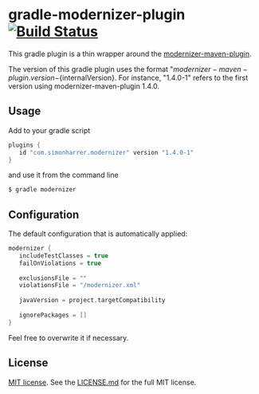 # gradle-modernizer-plugin [![Build Status](https://travis-ci.org/simonharrer/gradle-modernizer-plugin.svg?branch=master)](https://travis-ci.org/simonharrer/gradle-modernizer-plugin)

This gradle plugin is a thin wrapper around the [modernizer-maven-plugin](https://github.com/andrewgaul/modernizer-maven-plugin).

The version of this gradle plugin uses the format "${modernizer-maven-plugin.version}-${internalVersion}.
For instance, "1.4.0-1" refers to the first version using modernizer-maven-plugin 1.4.0.

## Usage

Add to your gradle script

```groovy
plugins {
   id "com.simonharrer.modernizer" version "1.4.0-1"
}
```

and use it from the command line

```bash
$ gradle modernizer
```

## Configuration

The default configuration that is automatically applied:

```groovy
modernizer {
   includeTestClasses = true
   failOnViolations = true
   
   exclusionsFile = ""
   violationsFile = "/modernizer.xml"
   
   javaVersion = project.targetCompatibility
   
   ignorePackages = []
}
```

Feel free to overwrite it if necessary.

## License

[MIT license](https://tldrlegal.com/license/mit-license). See the [LICENSE.md](LICENSE.md) for the full MIT license.

